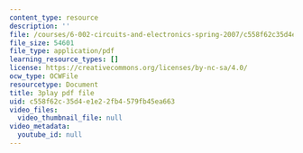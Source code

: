 ```yaml
---
content_type: resource
description: ''
file: /courses/6-002-circuits-and-electronics-spring-2007/c558f62c35d4e1e22fb4579fb45ea663_RsJ1eg7XNVs.pdf
file_size: 54601
file_type: application/pdf
learning_resource_types: []
license: https://creativecommons.org/licenses/by-nc-sa/4.0/
ocw_type: OCWFile
resourcetype: Document
title: 3play pdf file
uid: c558f62c-35d4-e1e2-2fb4-579fb45ea663
video_files:
  video_thumbnail_file: null
video_metadata:
  youtube_id: null
---
```

